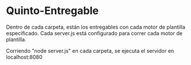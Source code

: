 # Quinto-Entregable
Dentro de cada carpeta, están los entregables con cada motor de plantilla especificado.
Cada server.js está configurado para correr cada motor de plantilla.

Corriendo "node server.js" en cada carpeta, se ejecuta el servidor en localhost:8080
